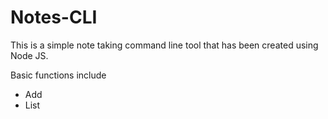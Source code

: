 # Notes-CLI
This is a simple note taking command line tool that has been created using Node JS.

Basic functions include
- Add
- List
